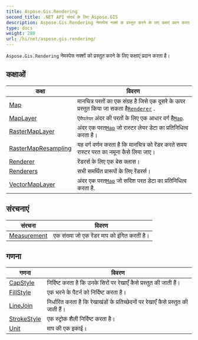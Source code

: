 ```yaml
---
title: Aspose.Gis.Rendering
second_title: .NET API संदर्भ के लिए Aspose.GIS
description: Aspose.Gis.Rendering नेमस्पेस नक्शं क प्रस्तुत करने के लए कक्षएं प्रदन करत है
type: docs
weight: 280
url: /hi/net/aspose.gis.rendering/
---
```

`Aspose.Gis.Rendering` नेमस्पेस नक्शों को प्रस्तुत करने के लिए कक्षाएं प्रदान करता है।

## कक्षाओं

| कक्षा | विवरण |
| --- | --- |
| [Map](./map/) | मानचित्र परतों का एक संग्रह है जिसे एक दूसरे के ऊपर प्रस्तुत किया जा सकता है[`Renderer`](../aspose.gis.rendering/renderer/) . |
| [MapLayer](./maplayer/) | ए`मैपलेयर` अंदर की परतों के लिए एक आधार वर्ग है[`Map`](../aspose.gis.rendering/map/). |
| [RasterMapLayer](./rastermaplayer/) | अंदर एक परत[`Map`](../aspose.gis.rendering/map/) जो रास्टर लेयर डेटा का प्रतिनिधित्व करता है। |
| [RasterMapResampling](./rastermapresampling/) | यह वर्ग वर्णन करता है कि मानचित्र को रेंडर करते समय रास्टर परत का नमूना कैसे लिया जाए। |
| [Renderer](./renderer/) | रेंडरर्स के लिए एक बेस क्लास। |
| [Renderers](./renderers/) | सभी समर्थित प्रारूपों के लिए रेंडरर्स। |
| [VectorMapLayer](./vectormaplayer/) | अंदर एक परत[`Map`](../aspose.gis.rendering/map/) जो सदिश परत डेटा का प्रतिनिधित्व करता है. |
## संरचनाएं

| संरचना | विवरण |
| --- | --- |
| [Measurement](./measurement/) | एक संख्या जो एक रेंडर माप को इंगित करती है। |
## गणना

| गणना | विवरण |
| --- | --- |
| [CapStyle](./capstyle/) | निर्दिष्ट करता है कि उनके सिरों पर रेखाएँ कैसे प्रस्तुत की जाती हैं। |
| [FillStyle](./fillstyle/) | एक भरने के पैटर्न को निर्दिष्ट करता है। |
| [LineJoin](./linejoin/) | निर्धारित करता है कि रेखाखंडों के प्रतिच्छेदनों पर रेखाएँ कैसे प्रस्तुत की जाती हैं। |
| [StrokeStyle](./strokestyle/) | एक स्ट्रोक शैली निर्दिष्ट करता है। |
| [Unit](./unit/) | माप की एक इकाई। |


